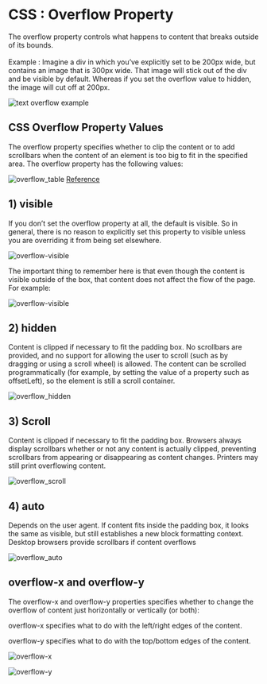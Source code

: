 # CSS : Overflow Property

The overflow property controls what happens to content that breaks outside of its bounds.
<br>
<br>
Example : Imagine a div in which you’ve explicitly set to be 200px wide, but contains an image that is 300px wide. That image will stick out of the div and be visible by default. Whereas if you set the overflow value to hidden, the image will cut off at 200px. 
   
![text overflow example](https://github.com/neerajdhakad/winter-of-contributing/blob/Frontend_Web_Development_HTML_CSS_JS/Web_Development/FrontEnd/CSS%20Overflow/overflow-image%20example.png)


## CSS Overflow Property Values

The overflow property specifies whether to clip the content or to add scrollbars when the content of an element is too big to fit in the specified area.
The overflow property has the following values:

![overflow_table](https://github.com/neerajdhakad/winter-of-contributing/blob/Frontend_Web_Development_HTML_CSS_JS/Web_Development/FrontEnd/CSS%20Overflow/overflow-table.png)
<a href="https://www.javatpoint.com/css-overflow">Reference<a>

   
   
## 1) visible
  If you don’t set the overflow property at all, the default is visible. So in general, there is no reason to explicitly set this property to visible unless you are overriding     it from being set elsewhere.
  
![overflow-visible](https://github.com/neerajdhakad/winter-of-contributing/blob/Frontend_Web_Development_HTML_CSS_JS/Web_Development/FrontEnd/CSS%20Overflow/overflow-visible-1.png)
 
The important thing to remember here is that even though the content is visible outside of the box, that content does not affect the flow of the page. For example:
  
![overflow-visible](https://github.com/neerajdhakad/winter-of-contributing/blob/Frontend_Web_Development_HTML_CSS_JS/Web_Development/FrontEnd/CSS%20Overflow/overflow-visible-2.png)

   
   
## 2) hidden

Content is clipped if necessary to fit the padding box. No scrollbars are provided, and no support for allowing the user to scroll (such as by dragging or using a scroll wheel) is allowed. The content can be scrolled programmatically (for example, by setting the value of a property such as offsetLeft), so the element is still a scroll container.
   
![overflow_hidden](https://github.com/neerajdhakad/winter-of-contributing/blob/Frontend_Web_Development_HTML_CSS_JS/Web_Development/FrontEnd/CSS%20Overflow/overflow-hidden.png)


## 3) Scroll

Content is clipped if necessary to fit the padding box. Browsers always display scrollbars whether or not any content is actually clipped, preventing scrollbars from appearing or disappearing as content changes. Printers may still print overflowing content.  
 
![overflow_scroll](https://github.com/neerajdhakad/winter-of-contributing/blob/Frontend_Web_Development_HTML_CSS_JS/Web_Development/FrontEnd/CSS%20Overflow/overflow-scroll.png)

   
## 4) auto
   
Depends on the user agent. If content fits inside the padding box, it looks the same as visible, but still establishes a new block formatting context. Desktop browsers provide scrollbars if content overflows

![overflow_auto](https://github.com/neerajdhakad/winter-of-contributing/blob/Frontend_Web_Development_HTML_CSS_JS/Web_Development/FrontEnd/CSS%20Overflow/overflow-auto.png)

## overflow-x and overflow-y
The overflow-x and overflow-y properties specifies whether to change the overflow of content just horizontally or vertically (or both):

overflow-x specifies what to do with the left/right edges of the content.

overflow-y specifies what to do with the top/bottom edges of the content.

![overflow-x](https://github.com/neerajdhakad/winter-of-contributing/blob/Frontend_Web_Development_HTML_CSS_JS/Web_Development/FrontEnd/CSS%20Overflow/overflow-x.png)

![overflow-y](https://github.com/neerajdhakad/winter-of-contributing/blob/Frontend_Web_Development_HTML_CSS_JS/Web_Development/FrontEnd/CSS%20Overflow/overflow-y.png)



